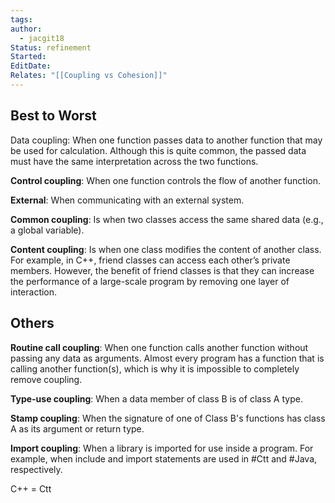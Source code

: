 ```yaml
---
tags: 
author:
  - jacgit18
Status: refinement
Started: 
EditDate: 
Relates: "[[Coupling vs Cohesion]]"
---
```

## Best to Worst 

Data coupling: When one function passes data to another function that may be used for calculation. Although this is quite common, the passed data must have the same interpretation across the two functions. 

**Control coupling**: When one function controls the flow of another function. 

**External**: When communicating with an external system. 

**Common coupling**: Is when two classes access the same shared data (e.g., a global variable). 

**Content coupling**: Is when one class modifies the content of another class. For example, in C++, friend classes can access each other’s private members. However, the benefit of friend classes is that they can increase the performance of a large-scale program by removing one layer of interaction. 

## Others 

**Routine call coupling**: When one function calls another function without passing any data as arguments. Almost every program has a function that is calling another function(s), which is why it is impossible to completely remove coupling. 

**Type-use coupling**: When a data member of class B is of class A type. 

**Stamp coupling**: When the signature of one of Class B's functions has class A as its argument or return type. 

**Import coupling**: When a library is imported for use inside a program. For example, when include and import statements are used in #Ctt and #Java, respectively.

C++ = Ctt